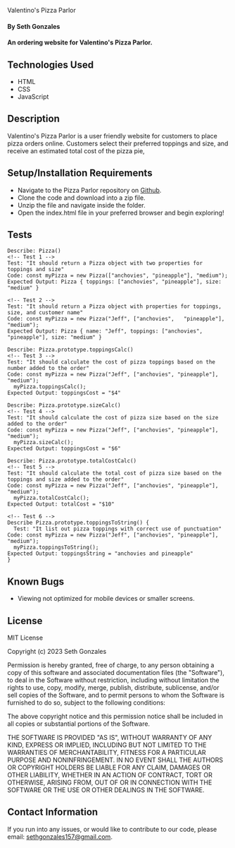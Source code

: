 Valentino's Pizza Parlor
#### By Seth Gonzales

#### An ordering website for Valentino's Pizza Parlor.

## Technologies Used

* HTML
* CSS
* JavaScript

## Description

Valentino's Pizza Parlor is a user friendly website for customers to place pizza orders online. Customers select their preferred toppings and size, and receive an estimated total cost of the pizza pie,

## Setup/Installation Requirements

* Navigate to the Pizza Parlor repository on [Github](https://github.com/sethgonzales/Pizza-Parlor).
* Clone the code and download into a zip file. 
* Unzip the file and navigate inside the folder.  
* Open the index.html file in your preferred browser and begin exploring! 

## Tests

```
Describe: Pizza()
<!-- Test 1 -->
Test: "It should return a Pizza object with two properties for toppings and size"
Code: const myPizza = new Pizza(["anchovies", "pineapple"], "medium");
Expected Output: Pizza { toppings: ["anchovies", "pineapple"], size: "medium" }

<!-- Test 2 -->
Test: "It should return a Pizza object with properties for toppings, size, and customer name"
Code: const myPizza = new Pizza("Jeff", ["anchovies",   "pineapple"], "medium");
Expected Output: Pizza { name: "Jeff", toppings: ["anchovies", "pineapple"], size: "medium" }

Describe: Pizza.prototype.toppingsCalc()
<!-- Test 3 -->
Test: "It should calculate the cost of pizza toppings based on the number added to the order"
Code: const myPizza = new Pizza("Jeff", ["anchovies", "pineapple"], "medium");
  myPizza.toppingsCalc();
Expected Output: toppingsCost = "$4"

Describe: Pizza.prototype.sizeCalc()
<!-- Test 4 -->
Test: "It should calculate the cost of pizza size based on the size added to the order"
Code: const myPizza = new Pizza("Jeff", ["anchovies", "pineapple"], "medium");
  myPizza.sizeCalc();
Expected Output: toppingsCost = "$6"

Describe: Pizza.prototype.totalCostCalc()
<!-- Test 5 -->
Test: "It should calculate the total cost of pizza size based on the toppings and size added to the order"
Code: const myPizza = new Pizza("Jeff", ["anchovies", "pineapple"], "medium");
  myPizza.totalCostCalc();
Expected Output: totalCost = "$10"

<!-- Test 6 -->
Describe Pizza.prototype.toppingsToString() {
  Test: "It list out pizza toppings with correct use of punctuation"
Code: const myPizza = new Pizza("Jeff", ["anchovies", "pineapple"], "medium");
  myPizza.toppingsToString();
Expected Output: toppingsString = "anchovies and pineapple"
}
```

## Known Bugs

* Viewing not optimized for mobile devices or smaller screens.

## License

MIT License

Copyright (c) 2023 Seth Gonzales

Permission is hereby granted, free of charge, to any person obtaining a copy
of this software and associated documentation files (the "Software"), to deal
in the Software without restriction, including without limitation the rights
to use, copy, modify, merge, publish, distribute, sublicense, and/or sell
copies of the Software, and to permit persons to whom the Software is
furnished to do so, subject to the following conditions:

The above copyright notice and this permission notice shall be included in all
copies or substantial portions of the Software.

THE SOFTWARE IS PROVIDED "AS IS", WITHOUT WARRANTY OF ANY KIND, EXPRESS OR
IMPLIED, INCLUDING BUT NOT LIMITED TO THE WARRANTIES OF MERCHANTABILITY,
FITNESS FOR A PARTICULAR PURPOSE AND NONINFRINGEMENT. IN NO EVENT SHALL THE
AUTHORS OR COPYRIGHT HOLDERS BE LIABLE FOR ANY CLAIM, DAMAGES OR OTHER
LIABILITY, WHETHER IN AN ACTION OF CONTRACT, TORT OR OTHERWISE, ARISING FROM,
OUT OF OR IN CONNECTION WITH THE SOFTWARE OR THE USE OR OTHER DEALINGS IN THE
SOFTWARE.

## Contact Information

If you run into any issues, or would like to contribute to our code, please email: sethgonzales157@gmail.com.